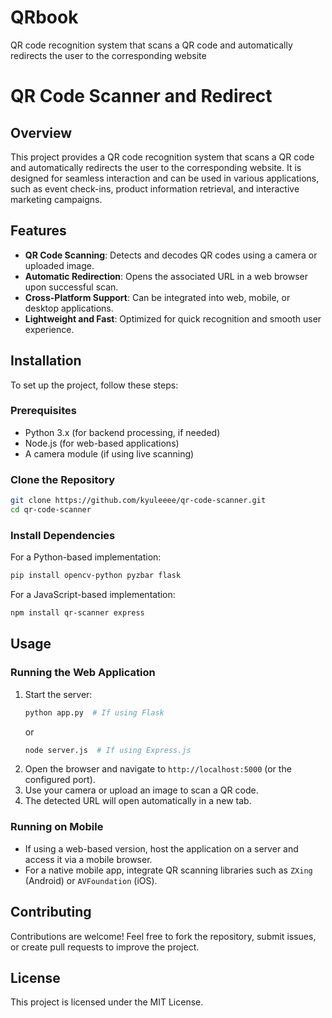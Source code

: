 # QRbook
QR code recognition system that scans a QR code and automatically redirects the user to the corresponding website


# QR Code Scanner and Redirect

## Overview
This project provides a QR code recognition system that scans a QR code and automatically redirects the user to the corresponding website. It is designed for seamless interaction and can be used in various applications, such as event check-ins, product information retrieval, and interactive marketing campaigns.

## Features
- **QR Code Scanning**: Detects and decodes QR codes using a camera or uploaded image.
- **Automatic Redirection**: Opens the associated URL in a web browser upon successful scan.
- **Cross-Platform Support**: Can be integrated into web, mobile, or desktop applications.
- **Lightweight and Fast**: Optimized for quick recognition and smooth user experience.

## Installation
To set up the project, follow these steps:

### Prerequisites
- Python 3.x (for backend processing, if needed)
- Node.js (for web-based applications)
- A camera module (if using live scanning)

### Clone the Repository
```bash
git clone https://github.com/kyuleeee/qr-code-scanner.git
cd qr-code-scanner
```

### Install Dependencies
For a Python-based implementation:
```bash
pip install opencv-python pyzbar flask
```
For a JavaScript-based implementation:
```bash
npm install qr-scanner express
```

## Usage
### Running the Web Application
1. Start the server:
   ```bash
   python app.py  # If using Flask
   ```
   or
   ```bash
   node server.js  # If using Express.js
   ```
2. Open the browser and navigate to `http://localhost:5000` (or the configured port).
3. Use your camera or upload an image to scan a QR code.
4. The detected URL will open automatically in a new tab.

### Running on Mobile
- If using a web-based version, host the application on a server and access it via a mobile browser.
- For a native mobile app, integrate QR scanning libraries such as `ZXing` (Android) or `AVFoundation` (iOS).

## Contributing
Contributions are welcome! Feel free to fork the repository, submit issues, or create pull requests to improve the project.

## License
This project is licensed under the MIT License.

